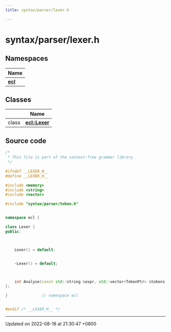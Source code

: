 ```yaml
---
title: syntax/parser/lexer.h

---
```


# syntax/parser/lexer.h



## Namespaces

| Name           |
| -------------- |
| **[ecl](namespaceecl.md)**  |

## Classes

|                | Name           |
| -------------- | -------------- |
| class | **[ecl::Lexer](classecl_1_1Lexer.md)**  |




## Source code

```cpp
/*
 * This file is part of the context-free grammar library.
 */

#ifndef __LEXER_H__
#define __LEXER_H__

#include <memory>
#include <string>
#include <vector>

#include "syntax/parser/token.h"


namespace ecl {

class Lexer {
public:



    Lexer() = default;


    ~Lexer() = default;



    int Analyse(const std::string &expr, std::vector<TokenPtr> &tokens);
};

}               // namespace ecl


#endif /* __LEXER_H__ */
```


-------------------------------

Updated on 2022-08-18 at 21:30:47 +0800
